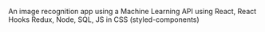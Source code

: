 An image recognition app using a Machine Learning API using React, React Hooks Redux, Node, SQL, JS in CSS (styled-components)
